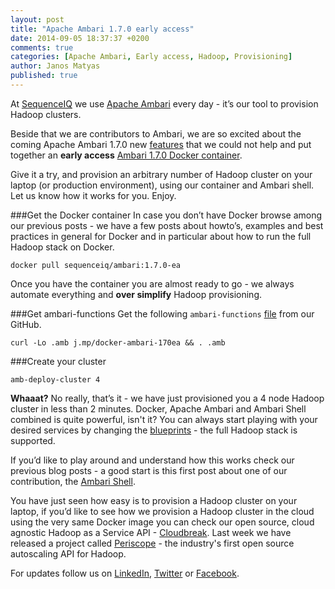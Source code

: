 ```yaml
---
layout: post
title: "Apache Ambari 1.7.0 early access"
date: 2014-09-05 18:37:37 +0200
comments: true
categories: [Apache Ambari, Early access, Hadoop, Provisioning]
author: Janos Matyas
published: true
---
```



At [SequenceIQ](http://sequenceiq.com/) we use [Apache Ambari](http://ambari.apache.org/) every day - it’s our tool to provision Hadoop clusters.

Beside that we are contributors to Ambari, we are so excited about the coming Apache Ambari 1.7.0 new [features](https://cwiki.apache.org/confluence/pages/viewpage.action?pageId=30755705) that we could not help and put together an **early access** [Ambari 1.7.0 Docker container](https://github.com/sequenceiq/docker-ambari/tree/1.7.0-ea).

Give it a try, and provision an arbitrary number of Hadoop cluster on your laptop (or production environment), using our container and Ambari shell. Let us know how it works for you. Enjoy.

###Get the Docker container
In case you don’t have Docker browse among our previous posts - we have a few posts about howto’s, examples and best practices in general for Docker and in particular about how to run the full Hadoop stack on Docker.

```
docker pull sequenceiq/ambari:1.7.0-ea
```

<!--more-->


Once you have the container you are almost ready to go - we always automate everything and **over simplify** Hadoop provisioning.

###Get ambari-functions
Get the following `ambari-functions` [file](https://github.com/sequenceiq/docker-ambari/blob/1.7.0-ea/ambari-functions) from our GitHub.

```
curl -Lo .amb j.mp/docker-ambari-170ea && . .amb
```

###Create your cluster

```
amb-deploy-cluster 4
```

**Whaaat?** No really, that’s it - we have just provisioned you a 4 node Hadoop cluster in less than 2 minutes. Docker, Apache Ambari and Ambari Shell combined is quite powerful, isn't it? You can always start playing with your desired services by changing the [blueprints](https://github.com/sequenceiq/ambari-rest-client/tree/master/src/main/resources/blueprints) - the full Hadoop stack is supported.

If you’d like to play around and understand how this works check our previous blog posts - a good start is this first post about one of our contribution, the [Ambari Shell](http://blog.sequenceiq.com/blog/2014/05/26/ambari-shell/).

You have just seen how easy is to provision a Hadoop cluster on your laptop, if you’d like to see how we provision a Hadoop cluster in the cloud using the very same Docker image you can check our open source, cloud agnostic Hadoop as a Service API - [Cloudbreak](http://blog.sequenceiq.com/blog/2014/07/18/announcing-cloudbreak/). Last week we have released a project called [Periscope](http://blog.sequenceiq.com/blog/2014/08/27/announcing-periscope/) - the industry's first open source autoscaling API for Hadoop.


For updates follow us on [LinkedIn](https://www.linkedin.com/company/sequenceiq/), [Twitter](https://twitter.com/sequenceiq) or [Facebook](https://www.facebook.com/sequenceiq).
